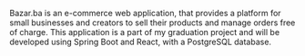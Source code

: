 Bazar.ba is an e-commerce web application, that provides a platform for small businesses and creators to sell their products and manage orders free of charge. This application is a part of my graduation project and will be developed using Spring Boot and React, with a PostgreSQL database.